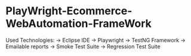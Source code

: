 # PlayWright-Ecommerce-WebAutomation-FrameWork

Used Technologies: -> Eclipse IDE -> Playwright -> TestNG Framework -> Emailable reports -> Smoke Test Suite -> Regression Test Suite
